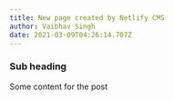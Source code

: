 ```yaml
---
title: New page created by Netlify CMS
author: Vaibhav Singh
date: 2021-03-09T04:26:14.707Z
---
```

### Sub heading

Some content for the post